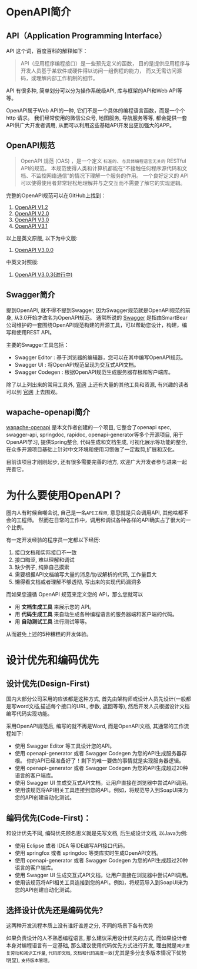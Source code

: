 
# OpenAPI简介

## API（Application Programming Interface）

API 这个词，百度百科的解释如下：
 
> API（应用程序编程接口）是一些预先定义的函数，
> 目的是提供应用程序与开发人员基于某软件或硬件得以访问一组例程的能力，
> 而又无需访问源码，或理解内部工作机制的细节。

API 有很多种, 简单划分可以分为操作系统级API, 库与框架的API和Web API等等。

OpenAPI属于Web API的一种, 它们不是一个具体的编程语言函数，而是一个个 http 请求。
我们经常使用的微信公众号, 地图服务, 导航服务等等, 都会提供一套API供广大开发者调用, 
从而可以利用这些基础API开发出更加强大的APP。

## OpenAPI规范

> OpenAPI 规范 (OAS) ，是一个定义 `标准的`、`与具体编程语言无关的` RESTful API的规范。
> 本规范使得人类和计算机都能在“不接触任何程序源代码和文档、不监控网络通信”的情况下理解一个服务的作用。
> 一个良好定义的 API 可以使得使用者非常轻松地理解并与之交互而不需要了解它的实现逻辑。

完整的OpenAPI规范可以在GitHub上找到：

1. [OpenAPI V1.2](https://github.com/OAI/OpenAPI-Specification/tree/master/versions/1.2.md)
1. [OpenAPI V2.0](https://github.com/OAI/OpenAPI-Specification/tree/master/versions/2.0.md)
1. [OpenAPI V3.0](https://github.com/OAI/OpenAPI-Specification/tree/master/versions/3.0.3.md)
1. [OpenAPI V3.1](https://github.com/OAI/OpenAPI-Specification/tree/master/versions/3.1.0.md)

以上是英文原版, 以下为中文版:

1. [OpenAPI V3.0.0](https://github.com/fishead/OpenAPI-Specification/blob/master/versions/3.0.0.zhCN.md)

中英文对照版:

1. [OpenAPI V3.0.3(进行中)](https://github.com/wapache-org/openapi/blob/master/openapi-specification/versions/3.0.3_CN2.md)

## Swagger简介

提到OpenAPI, 就不得不提到Swagger, 因为Swagger规范就是OpenAPI规范的前身, 从3.0开始才改名为OpenAPI规范。
通常所说的 [Swagger](https://swagger.io/) 是指由SmartBear公司维护的一套围绕OpenAPI规范构建的开源工具，可以帮助您设计，构建，编写和使用REST API。

主要的Swagger工具包括：

 * Swagger Editor : 基于浏览器的编辑器，您可以在其中编写OpenAPI规范。
 * Swagger UI : 将OpenAPI规范呈现为交互式API文档。
 * Swagger Codegen : 根据OpenAPI规范生成服务器存根和客户端库。

除了以上列出来的常用工具外, [官网](https://swagger.io/) 上还有大量的其他工具和资源, 有兴趣的读者可以到 [官网](https://swagger.io/) 上去围观。

## wapache-openapi简介

[wapache-openapi](https://github.com/wapache-org/openapi) 是本文作者创建的一个项目, 
它整合了openapi spec, swagger-api, springdoc, rapidoc, openapi-generator等多个开源项目, 
用于OpenAPI学习, 提供Spring整合, 代码生成和文档生成, 可视化展示等功能的整合, 
在众多开源项目基础上针对中文环境和使用习惯做了一定裁剪,扩展和汉化。

目前该项目才刚刚起步, 还有很多需要完善的地方, 欢迎广大开发者参与进来一起完善它。

# 为什么要使用OpenAPI？

圈内人有时候自嘲会说, 自己是一名`API工程师`, 意思就是只会调用API, 其他啥都不会的工程师。
然而在日常的工作中，调用和调试各种各样的API确实占了很大的一个比例。

有一定开发经验的程序员一定都以下经历:

1. 接口文档和实际接口不一致
2. 接口晦涩, 难以理解和调试
3. 缺少例子, 纯靠自己摸索
4. 需要根据API文档编写大量的消息/协议解析的代码, 工作量巨大
5. 懒得看文档或者理解不够透彻, 写出来的实现代码漏洞多

而如果您遵循 OpenAPI 规范来定义您的 API，那么您就可以

 * 用 **文档生成工具** 来展示您的 API。
 * 用 **代码生成工具** 来自动生成各种编程语言的服务器端和客户端的代码。
 * 用 **自动测试工具** 进行测试等等。

从而避免上述的5种糟糕的开发体验。

# 设计优先和编码优先

## 设计优先(Design-First)

国内大部分公司采用的应该都是这种方式, 
首先由架构师或设计人员先设计(一般都是写word文档,描述每个接口的URL, 参数, 返回等等), 
然后开发人员根据设计文档编写代码实现功能。

采用OpenAPI规范后, 编写的就不再是Word, 而是OpenAPI文档, 其通常的工作流程如下:

- 使用 Swagger Editor 等工具设计您的API。
- 使用 openapi-generator 或者 Swagger Codegen 为您的API生成服务器存根。
  你的API已经准备好了！剩下的唯一要做的事情就是实现服务器逻辑。
- 使用 openapi-generator 或者 Swagger Codegen 为您的API生成超过20种语言的客户端库。
- 使用 Swagger UI 生成交互式API文档，让用户直接在浏览器中尝试API调用。
- 使用该规范将API相关工具连接到您的API。例如，将规范导入到SoapUI来为您的API创建自动化测试。

## 编码优先(Code-First)：

和设计优先不同, 编码优先顾名思义就是先写文档, 后生成设计文档, 以Java为例:

 * 使用 Eclipse 或者 IDEA 等IDE编写API接口代码。
 * 使用 springfox 或者 springdoc 等类库实时生成OpenAPI文档。
 * 使用 openapi-generator 或者 Swagger Codegen 为您的API生成超过20种语言的客户端库。
 * 使用 Swagger UI 生成交互式API文档，让用户直接在浏览器中尝试API调用。
 * 使用该规范将API相关工具连接到您的API。例如，将规范导入到SoapUI来为您的API创建自动化测试。

## 选择设计优先还是编码优先?

这两种开发流程本质上没有谁好谁差之分, 不同的场景下各有优势

如果负责设计的人不熟悉编程语言, 那么建议采用设计优先的方式, 
而如果设计者本身对编程语言有一定基础, 那么建议使用代码优先方式进行开发, 
理由就是`减少重复劳动和减少工作量`, `代码即文档`, `文档和代码高度一致`(尤其是多分支多版本情况下优势明显), 
`支持版本管理`。

